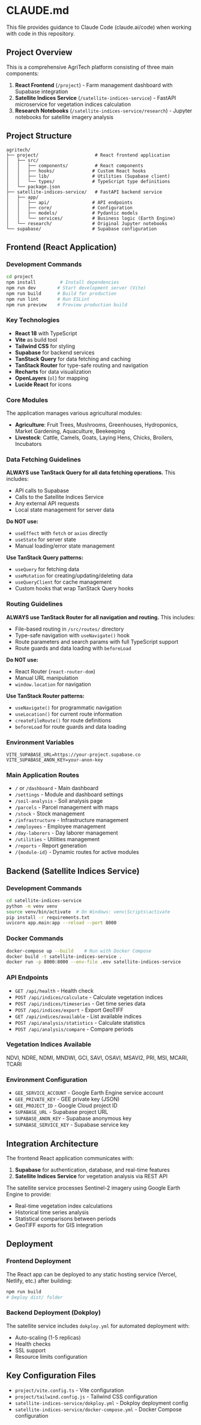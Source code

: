 # CLAUDE.md

This file provides guidance to Claude Code (claude.ai/code) when working with code in this repository.

## Project Overview

This is a comprehensive AgriTech platform consisting of three main components:
1. **React Frontend** (`/project`) - Farm management dashboard with Supabase integration
2. **Satellite Indices Service** (`/satellite-indices-service`) - FastAPI microservice for vegetation indices calculation
3. **Research Notebooks** (`/satellite-indices-service/research`) - Jupyter notebooks for satellite imagery analysis

## Project Structure

```
agritech/
├── project/                     # React frontend application
│   ├── src/
│   │   ├── components/          # React components
│   │   ├── hooks/              # Custom React hooks
│   │   ├── lib/                # Utilities (Supabase client)
│   │   └── types/              # TypeScript type definitions
│   └── package.json
├── satellite-indices-service/   # FastAPI backend service
│   ├── app/
│   │   ├── api/                # API endpoints
│   │   ├── core/               # Configuration
│   │   ├── models/             # Pydantic models
│   │   └── services/           # Business logic (Earth Engine)
│   └── research/               # Original Jupyter notebooks
└── supabase/                   # Supabase configuration
```

## Frontend (React Application)

### Development Commands
```bash
cd project
npm install         # Install dependencies
npm run dev        # Start development server (Vite)
npm run build      # Build for production
npm run lint       # Run ESLint
npm run preview    # Preview production build
```

### Key Technologies
- **React 18** with TypeScript
- **Vite** as build tool
- **Tailwind CSS** for styling
- **Supabase** for backend services
- **TanStack Query** for data fetching and caching
- **TanStack Router** for type-safe routing and navigation
- **Recharts** for data visualization
- **OpenLayers** (`ol`) for mapping
- **Lucide React** for icons

### Core Modules
The application manages various agricultural modules:
- **Agriculture**: Fruit Trees, Mushrooms, Greenhouses, Hydroponics, Market Gardening, Aquaculture, Beekeeping
- **Livestock**: Cattle, Camels, Goats, Laying Hens, Chicks, Broilers, Incubators

### Data Fetching Guidelines
**ALWAYS use TanStack Query for all data fetching operations.** This includes:
- API calls to Supabase
- Calls to the Satellite Indices Service
- Any external API requests
- Local state management for server data

**Do NOT use:**
- `useEffect` with `fetch` or `axios` directly
- `useState` for server state
- Manual loading/error state management

**Use TanStack Query patterns:**
- `useQuery` for fetching data
- `useMutation` for creating/updating/deleting data
- `useQueryClient` for cache management
- Custom hooks that wrap TanStack Query hooks

### Routing Guidelines
**ALWAYS use TanStack Router for all navigation and routing.** This includes:
- File-based routing in `/src/routes/` directory
- Type-safe navigation with `useNavigate()` hook
- Route parameters and search params with full TypeScript support
- Route guards and data loading with `beforeLoad`

**Do NOT use:**
- React Router (`react-router-dom`)
- Manual URL manipulation
- `window.location` for navigation

**Use TanStack Router patterns:**
- `useNavigate()` for programmatic navigation
- `useLocation()` for current route information
- `createFileRoute()` for route definitions
- `beforeLoad` for route guards and data loading

### Environment Variables
```
VITE_SUPABASE_URL=https://your-project.supabase.co
VITE_SUPABASE_ANON_KEY=your-anon-key
```

### Main Application Routes
- `/` or `/dashboard` - Main dashboard
- `/settings` - Module and dashboard settings
- `/soil-analysis` - Soil analysis page
- `/parcels` - Parcel management with maps
- `/stock` - Stock management
- `/infrastructure` - Infrastructure management
- `/employees` - Employee management
- `/day-laborers` - Day laborer management
- `/utilities` - Utilities management
- `/reports` - Report generation
- `/{module-id}` - Dynamic routes for active modules

## Backend (Satellite Indices Service)

### Development Commands
```bash
cd satellite-indices-service
python -m venv venv
source venv/bin/activate  # On Windows: venv\Scripts\activate
pip install -r requirements.txt
uvicorn app.main:app --reload --port 8000
```

### Docker Commands
```bash
docker-compose up --build    # Run with Docker Compose
docker build -t satellite-indices-service .
docker run -p 8000:8000 --env-file .env satellite-indices-service
```

### API Endpoints
- `GET /api/health` - Health check
- `POST /api/indices/calculate` - Calculate vegetation indices
- `POST /api/indices/timeseries` - Get time series data
- `POST /api/indices/export` - Export GeoTIFF
- `GET /api/indices/available` - List available indices
- `POST /api/analysis/statistics` - Calculate statistics
- `POST /api/analysis/compare` - Compare periods

### Vegetation Indices Available
NDVI, NDRE, NDMI, MNDWI, GCI, SAVI, OSAVI, MSAVI2, PRI, MSI, MCARI, TCARI

### Environment Configuration
- `GEE_SERVICE_ACCOUNT` - Google Earth Engine service account
- `GEE_PRIVATE_KEY` - GEE private key (JSON)
- `GEE_PROJECT_ID` - Google Cloud project ID
- `SUPABASE_URL` - Supabase project URL
- `SUPABASE_ANON_KEY` - Supabase anonymous key
- `SUPABASE_SERVICE_KEY` - Supabase service key

## Integration Architecture

The frontend React application communicates with:
1. **Supabase** for authentication, database, and real-time features
2. **Satellite Indices Service** for vegetation analysis via REST API

The satellite service processes Sentinel-2 imagery using Google Earth Engine to provide:
- Real-time vegetation index calculations
- Historical time series analysis
- Statistical comparisons between periods
- GeoTIFF exports for GIS integration

## Deployment

### Frontend Deployment
The React app can be deployed to any static hosting service (Vercel, Netlify, etc.) after building:
```bash
npm run build
# Deploy dist/ folder
```

### Backend Deployment (Dokploy)
The satellite service includes `dokploy.yml` for automated deployment with:
- Auto-scaling (1-5 replicas)
- Health checks
- SSL support
- Resource limits configuration

## Key Configuration Files

- `project/vite.config.ts` - Vite configuration
- `project/tailwind.config.js` - Tailwind CSS configuration
- `satellite-indices-service/dokploy.yml` - Dokploy deployment config
- `satellite-indices-service/docker-compose.yml` - Docker Compose configuration